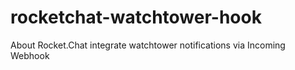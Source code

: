 # rocketchat-watchtower-hook
About Rocket.Chat integrate watchtower notifications via Incoming Webhook
